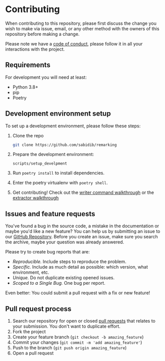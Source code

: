 # Contributing

When contributing to this repository, please first discuss the change you wish to make via issue, email, or any other method with the owners of this repository before making a change.

Please note we have a [code of conduct](CODE_OF_CONDUCT.md), please follow it in all your interactions with the project.


## Requirements

For development you will need at least:
  - Python 3.8+
  - pip
  - Poetry

## Development environment setup

To set up a development environment, please follow these steps:

1. Clone the repo

   ```sh
   git clone https://github.com/sabidib/remarking
   ```

2. Prepare the development environment:

   ```
   scripts/setup_develpment
   ```

3. Run `poetry install` to install dependencies.

4. Enter the poetry virtualenv with `poetry shell`.

5. Get contributing! Check out the [writer command walkthrough](https://remarking.readthedocs.com/writer_command_guide.html) or the [extractor walkthrough](https://remarking.readthedocs.com/extractor_guide.html)


## Issues and feature requests

You've found a bug in the source code, a mistake in the documentation or maybe you'd like a new feature? You can help us by submitting an issue to our [GitHub Repository](https://github.com/sabidib/remarking/issues). Before you create an issue, make sure you search the archive, maybe your question was already answered.

Please try to create bug reports that are:

- _Reproducible._ Include steps to reproduce the problem.
- _Specific._ Include as much detail as possible: which version, what environment, etc.
- _Unique._ Do not duplicate existing opened issues.
- _Scoped to a Single Bug._ One bug per report.

Even better: You could submit a pull request with a fix or new feature!

## Pull request process

1. Search our repository for open or closed
[pull requests](https://github.com/sabidib/remarking/pulls)
that relates to your submission. You don't want to duplicate effort.
2. Fork the project
3. Create your feature branch (`git checkout -b amazing_feature`)
4. Commit your changes (`git commit -m 'add amazing_feature'`)
5. Push to the branch (`git push origin amazing_feature`)
6. Open a pull request

